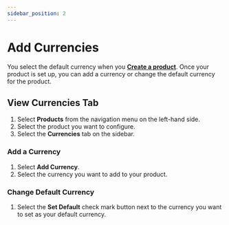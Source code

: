 ```yaml
---
sidebar_position: 2
---
```


# Add Currencies

You select the default currency when you
[**Create a product**](./create-a-product.md). Once your product is set up, you
can add a currency or change the default currency for the product.

## View Currencies Tab

1. Select **Products** from the navigation menu on the left-hand side.
2. Select the product you want to configure.
3. Select the **Currencies** tab on the sidebar.

### Add a Currency

1. Select **Add Currency**.
2. Select the currency you want to add to your product.

<!---
### Remove a Currency

1. Select the **Menu Icon** next to the currency you wish to remove.
   ![product-currency-option](../imgs/product-currency-option.png "Product Currency option")
2. Select **Remove**.
--->

### Change Default Currency

1. Select the **Set Default** check mark button next to the currency you want to set as your default
   currency.
